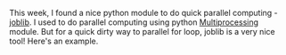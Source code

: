 This week, I found a nice python module to do quick parallel computing - [joblib](https://pythonhosted.org/joblib/parallel.html). I used to do parallel computing using python [Multiprocessing](https://docs.python.org/2/library/multiprocessing.html) module. But for a quick dirty way to parallel for loop, joblib is a very nice tool! Here's an example.